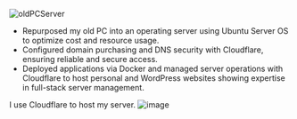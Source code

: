 ![oldPCServer](https://github.com/user-attachments/assets/35aaf461-376f-496d-9a89-fbf6e93ff42d)
- Repurposed my old PC into an operating server using Ubuntu Server OS to optimize cost and resource usage.
- Configured domain purchasing and DNS security with Cloudflare, ensuring reliable and secure access.
- Deployed applications via Docker and managed server operations with Cloudflare to host personal and WordPress websites showing expertise in full-stack server management.

I use Cloudflare to host my server.
![image](https://github.com/user-attachments/assets/dc5ec78f-1afd-436e-968c-69ce510dd721)
